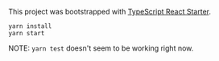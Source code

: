 This project was bootstrapped with [TypeScript React Starter](https://github.com/Microsoft/TypeScript-React-Starter#typescript-react-starter).

```
yarn install
yarn start
```

NOTE: `yarn test` doesn't seem to be working right now.
